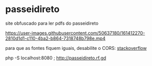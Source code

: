 # passeidireto
site obfuscado para ler pdfs do passeidireto

https://user-images.githubusercontent.com/50637180/161412270-2810d1d1-c110-4ba2-b864-7318748b798e.mp4

para que as fontes fiquem iguais, desabilite o CORS: [stackoverflow](https://stackoverflow-com.translate.goog/questions/3102819/disable-same-origin-policy-in-chrome?_x_tr_sl=en&_x_tr_tl=pt&_x_tr_hl=pt-BR&_x_tr_pto=wapp)

php -S localhost:8080 ; http://passeidireto.rf.gd
